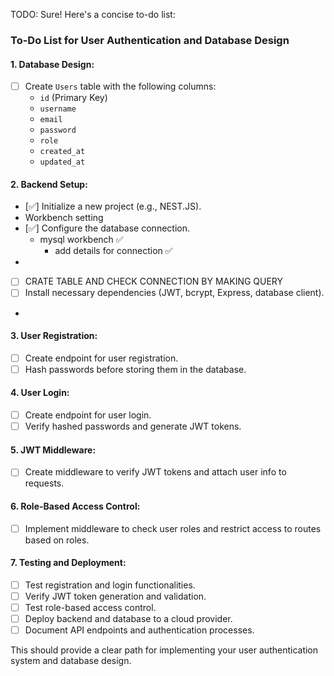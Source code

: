 TODO: 
Sure! Here's a concise to-do list:

### **To-Do List for User Authentication and Database Design**

#### **1. Database Design:**
- [ ] Create `Users` table with the following columns:
  - `id` (Primary Key)
  - `username`
  - `email`
  - `password`
  - `role`
  - `created_at`
  - `updated_at`

#### **2. Backend Setup:**
- [✅] Initialize a new project (e.g., NEST.JS).
- Workbench setting 
- [✅] Configure the database connection.
    - mysql workbench ✅ 
        - add details for connection ✅
- 
- [ ] CRATE TABLE AND CHECK CONNECTION BY MAKING QUERY 
- [ ] Install necessary dependencies (JWT, bcrypt, Express, database client).
-

#### **3. User Registration:**
- [ ] Create endpoint for user registration.
- [ ] Hash passwords before storing them in the database.

#### **4. User Login:**
- [ ] Create endpoint for user login.
- [ ] Verify hashed passwords and generate JWT tokens.

#### **5. JWT Middleware:**
- [ ] Create middleware to verify JWT tokens and attach user info to requests.

#### **6. Role-Based Access Control:**
- [ ] Implement middleware to check user roles and restrict access to routes based on roles.

#### **7. Testing and Deployment:**
- [ ] Test registration and login functionalities.
- [ ] Verify JWT token generation and validation.
- [ ] Test role-based access control.
- [ ] Deploy backend and database to a cloud provider.
- [ ] Document API endpoints and authentication processes.

This should provide a clear path for implementing your user authentication system and database design.
